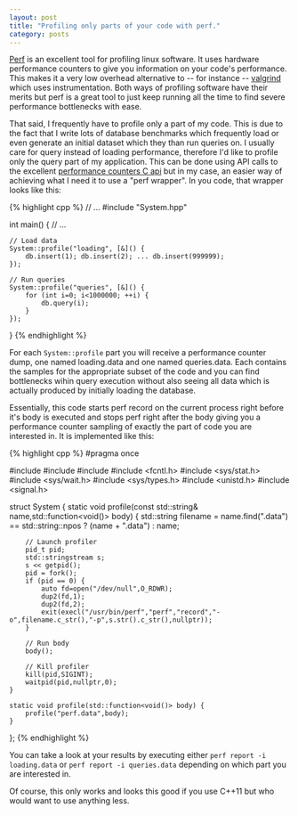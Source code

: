 ```yaml
---
layout: post
title: "Profiling only parts of your code with perf."
category: posts
---
```

[Perf](https://perf.wiki.kernel.org/index.php/Main_Page) is an excellent tool for profiling linux software. It uses hardware performance counters to give you information on your code's performance. This makes it a very low overhead alternative to -- for instance -- [valgrind](http://valgrind.org/) which uses instrumentation. Both ways of profiling software have their merits but perf is a great tool to just keep running all the time to find severe performance bottlenecks with ease. 

That said, I frequently have to profile only a part of my code. This is due to the fact that I write lots of database benchmarks which frequently load or even generate an initial dataset which they than run queries on. I usually care for query instead of loading performance, therefore I'd like to profile only the query part of my application. This can be done using API calls to the excellent [performance counters C api](http://icl.cs.utk.edu/papi/) but in my case, an easier way of achieving what I need it to use a "perf wrapper". In you code, that wrapper looks like this:

{% highlight cpp %}
// ...
#include "System.hpp"

int main() {
	// ...

	// Load data
	System::profile("loading", [&]() {
		db.insert(1); db.insert(2); ... db.insert(999999); 
	});

	// Run queries
	System::profile("queries", [&]() {
		for (int i=0; i<1000000; ++i) {
			db.query(i);
		}
	});
}
{% endhighlight %}

For each `System::profile` part you will receive a performance counter dump, one named loading.data and one named queries.data. Each contains the samples for the appropriate subset of the code and you can find bottlenecks wihin query execution without also seeing all data which is actually produced by initially loading the database.

Essentially, this code starts perf record on the current process right before it's body is executed and stops perf
right after the body giving you a performance counter sampling of exactly the part of code you are interested in. It is implemented like this:

{% highlight cpp %}
#pragma once

#include <sstream>
#include <iostream>
#include <functional>
#include <fcntl.h>
#include <sys/stat.h>
#include <sys/wait.h>
#include <sys/types.h>
#include <unistd.h>
#include <signal.h>

struct System
{
    static void profile(const std::string& name,std::function<void()> body) {
        std::string filename = name.find(".data") == std::string::npos ? (name + ".data") : name;

        // Launch profiler
        pid_t pid;
        std::stringstream s;
        s << getpid();
        pid = fork();
        if (pid == 0) {
            auto fd=open("/dev/null",O_RDWR);
            dup2(fd,1);
            dup2(fd,2);
            exit(execl("/usr/bin/perf","perf","record","-o",filename.c_str(),"-p",s.str().c_str(),nullptr));
        }

        // Run body
        body();

        // Kill profiler  
        kill(pid,SIGINT);
        waitpid(pid,nullptr,0);
    }

    static void profile(std::function<void()> body) {
        profile("perf.data",body);
    }
};
{% endhighlight %}

You can take a look at your results by executing either `perf report -i loading.data` or `perf report -i queries.data` depending on which part you are interested in.

Of course, this only works and looks this good if you use C++11 but who would want to use anything less.